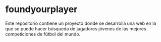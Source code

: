 # foundyourplayer

Este repositorio contiene un proyecto donde se desarrolla una web en la que se puede hacer búsqueda de jugadores jóvenes de las mejores competiciones de fútbol del mundo.

